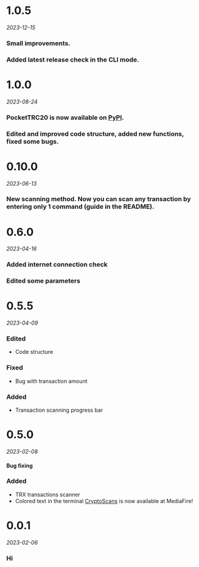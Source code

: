 # 1.0.5
*2023-12-15*

### Small improvements.
### Added latest release check in the CLI mode.


# 1.0.0
*2023-08-24*

### PocketTRC20 is now available on [PyPI](https://pypi.org/project/PocketTRC20/).
### Edited and improved code structure, added new functions, fixed some bugs.


# 0.10.0
*2023-06-13*

### New scanning method. Now you can scan any transaction by entering only 1 command (guide in the README).


# 0.6.0
*2023-04-16*

### Added internet connection check
### Edited some parameters


# 0.5.5
*2023-04-09*

### Edited
- Code structure
### Fixed
- Bug with transaction amount
### Added
- Transaction scanning progress bar


# 0.5.0
*2023-02-08*

#### Bug fixing
### Added
- TRX transactions scanner
- Colored text in the terminal
[CryptoScans](https://www.mediafire.com/file/f63u4nhcz9g2ftx/CryptoScans_1.1.0.exe/file) is now available at MediaFire!


# 0.0.1
*2023-02-06*

### Hi
